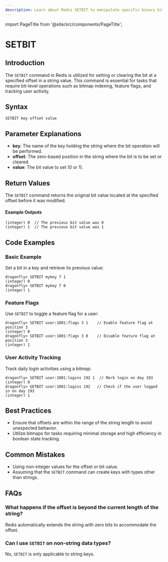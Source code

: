 ```yaml
---
description: Learn about Redis SETBIT to manipulate specific binary bits of a string value.
---
```


import PageTitle from '@site/src/components/PageTitle';

# SETBIT

<PageTitle title="Redis SETBIT Explained (Better Than Official Docs)" />

## Introduction

The `SETBIT` command in Redis is utilized for setting or clearing the bit at a specified offset in a string value. This command is essential for tasks that require bit-level operations such as bitmap indexing, feature flags, and tracking user activity.

## Syntax

```plaintext
SETBIT key offset value
```

## Parameter Explanations

- **key**: The name of the key holding the string where the bit operation will be performed.
- **offset**: The zero-based position in the string where the bit is to be set or cleared.
- **value**: The bit value to set (0 or 1).

## Return Values

The `SETBIT` command returns the original bit value located at the specified offset before it was modified.

#### Example Outputs

```cli
(integer) 0  // The previous bit value was 0
(integer) 1  // The previous bit value was 1
```

## Code Examples

### Basic Example

Set a bit in a key and retrieve its previous value:

```cli
dragonfly> SETBIT mykey 7 1
(integer) 0
dragonfly> SETBIT mykey 7 0
(integer) 1
```

### Feature Flags

Use `SETBIT` to toggle a feature flag for a user:

```cli
dragonfly> SETBIT user:1001:flags 3 1    // Enable feature flag at position 3
(integer) 0
dragonfly> SETBIT user:1001:flags 3 0    // Disable feature flag at position 3
(integer) 1
```

### User Activity Tracking

Track daily login activities using a bitmap:

```cli
dragonfly> SETBIT user:1001:logins 192 1  // Mark login on day 193
(integer) 0
dragonfly> GETBIT user:1001:logins 192   // Check if the user logged in on day 193
(integer) 1
```

## Best Practices

- Ensure that offsets are within the range of the string length to avoid unexpected behavior.
- Utilize bitmaps for tasks requiring minimal storage and high efficiency in boolean state tracking.

## Common Mistakes

- Using non-integer values for the offset or bit value.
- Assuming that the `SETBIT` command can create keys with types other than strings.

## FAQs

### What happens if the offset is beyond the current length of the string?

Redis automatically extends the string with zero bits to accommodate the offset.

### Can I use `SETBIT` on non-string data types?

No, `SETBIT` is only applicable to string keys.
